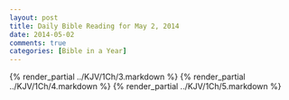 ```yaml
---
layout: post
title: Daily Bible Reading for May 2, 2014
date: 2014-05-02
comments: true
categories: [Bible in a Year]
---
```

{% render_partial ../KJV/1Ch/3.markdown %}
{% render_partial ../KJV/1Ch/4.markdown %}
{% render_partial ../KJV/1Ch/5.markdown %}
